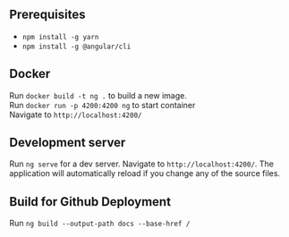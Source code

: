 ## Prerequisites
- `npm install -g yarn`
- `npm install -g @angular/cli`

## Docker 
Run `docker build -t ng .` to build a new image. \
Run `docker run -p 4200:4200 ng` to start container \
Navigate to `http://localhost:4200/`

## Development server

Run `ng serve` for a dev server. Navigate to `http://localhost:4200/`. The application will automatically reload if you change any of the source files.

## Build for Github Deployment
Run `ng build --output-path docs --base-href /`
